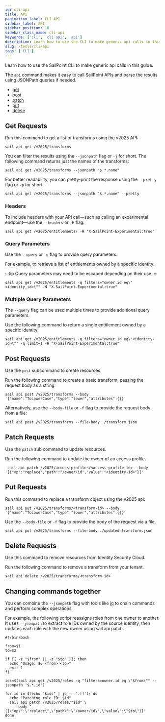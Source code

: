 ```yaml
---
id: cli-api
title: API
pagination_label: CLI API
sidebar_label: API
sidebar_position: 10
sidebar_class_name: cli-api
keywords: ['cli', 'cli api', 'api']
description: Learn how to use the CLI to make generic api calls in this guide.
slug: /tools/cli/api
tags: ['CLI']
---
```


Learn how to use the SailPoint CLI to make generic api calls in this guide.

The `api` command makes it easy to call SailPoint APIs and parse the results using JSONPath queries if needed.

- [get](#get-requests)
- [post](#post-requests)
- [patch](#patch-requests)
- [put](#put-requests)
- [delete](#delete-requests)

## Get Requests

Run this command to get a list of transforms using the v2025 API:

```shell
sail api get /v2025/transforms
```

You can filter the results using the `--jsonpath` flag or `-j` for short. The following command returns just the names of the transforms:

```shell
sail api get /v2025/transforms --jsonpath "$.*.name"
```

For better readability, you can pretty-print the response using the `--pretty` flag or `-p` for short:

```shell
sail api get /v2025/transforms --jsonpath "$.*.name" --pretty
```

### Headers

To include headers with your API call—such as calling an experimental endpoint—use the `--headers` or `-H` flag:

```shell
sail api get /v2025/entitlements/ -H "X-SailPoint-Experimental:true"
```

### Query Parameters

Use the `--query` or `-q` flag to provide query parameters.

For example, to retrieve a list of entitlements owned by a specific identity:

:::tip
Query parameters may need to be escaped depending on their use.
:::

```shell
sail api get /v2025/entitlements -q filters="owner.id eq\"<identity_id>\"" -H "X-SailPoint-Experimental:true"
```

### Multiple Query Parameters

The `--query` flag can be used multiple times to provide additional query parameters.

Use the following command to return a single entitlement owned by a specific identity:

```shell
sail api get /v2025/entitlements -q filters="owner.id eq\"<identity-id>\"" -q limit=1 -H "X-SailPoint-Experimental:true"
```

## Post Requests

Use the `post` subcommand to create resources.

Run the following command to create a basic transform, passing the request body as a string:

```shell
sail api post /v2025/transforms --body '{"name":"ToLowerCase","type":"lower","attributes":{}}'
```

Alternatively, use the `--body-file` or `-f` flag to provide the request body from a file:

```shell
sail api post /v2025/transforms --file-body ./transform.json
```

## Patch Requests

Use the `patch` sub command to update resources.

Run the following command to update the owner of an access profile.

```shell
 sail api patch /v2025/access-profiles/<access-profile-id> --body '[{"op":"replace","path":"/owner/id","value":"<identity-id>"}]'
```

## Put Requests

Run this command to replace a transform object using the v2025 api:

```shell
sail api put /v2025/transforms/<transform-id> --body '{"name":"ToLowerCase","type":"lower","attributes":{}}'
```

Use the `--body-file` or `-f` flag to provide the body of the request via a file.

```shell
sail api put /v2025/transforms --file-body ./updated-transform.json
```

## Delete Requests

Use this command to remove resources from Identity Security Cloud.

Run the following command to remove a transform from your tenant.

```shell
sail api delete /v2025/transforms/<transform-id>
```

## Changing commands together

You can combine the `--jsonpath` flag with tools like [jq](https://jqlang.org/) to chain commands and perform complex operations.

For example, the following script reassigns roles from one owner to another. It uses `--jsonpath` to extract role IDs owned by the source identity, then updates each role with the new owner using sail api patch.

```shell
#!/bin/bash

from=$1
to=$2

if [[ -z "$from" || -z "$to" ]]; then
  echo "Usage: $0 <from> <to>"
  exit 1
fi

ids=$(sail api get /v2025/roles -q "filters=owner.id eq \"$from\"" --jsonpath '$.*.id')

for id in $(echo "$ids" | jq -r '.[]'); do
  echo "Patching role ID: $id"
  sail api patch /v2025/roles/"$id" \
    --body "[{\"op\":\"replace\",\"path\":\"/owner/id\",\"value\":\"$to\"}]"
done
```
